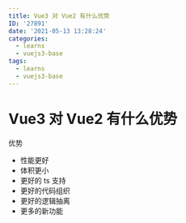 ```yaml
---
title: Vue3 对 Vue2 有什么优势
ID: '27891'
date: '2021-05-13 13:28:24'
categories:
  - learns
  - vuejs3-base
tags:
  - learns
  - vuejs3-base
---
```


# Vue3 对 Vue2 有什么优势

优势

- 性能更好
- 体积更小
- 更好的 ts 支持
- 更好的代码组织
- 更好的逻辑抽离
- 更多的新功能
